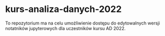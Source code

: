 # kurs-analiza-danych-2022

To repozytorium ma na celu umożliwienie dostępu do edytowalnych wersji notatników jupyterowych dla uczestników kursu AD 2022.

